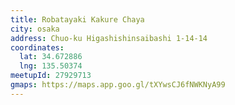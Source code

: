 ```yaml
---
title: Robatayaki Kakure Chaya
city: osaka
address: Chuo-ku Higashishinsaibashi 1-14-14
coordinates:
  lat: 34.672886
  lng: 135.50374
meetupId: 27929713
gmaps: https://maps.app.goo.gl/tXYwsCJ6fNWKNyA99
---
```


